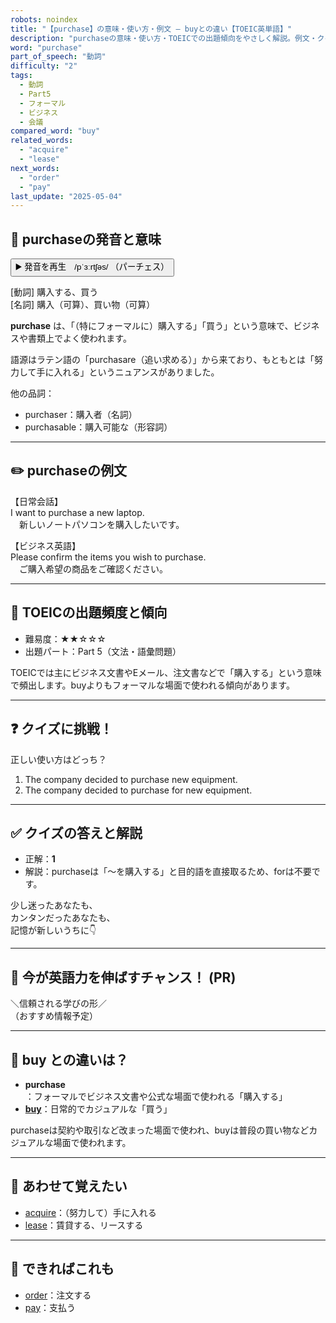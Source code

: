 ```yaml
---
robots: noindex
title: "【purchase】の意味・使い方・例文 ― buyとの違い【TOEIC英単語】"
description: "purchaseの意味・使い方・TOEICでの出題傾向をやさしく解説。例文・クイズ付きでbuyとの違いもわかりやすく学べます。"
word: "purchase"
part_of_speech: "動詞"
difficulty: "2"
tags:
  - 動詞
  - Part5
  - フォーマル
  - ビジネス
  - 会議
compared_word: "buy"
related_words:
  - "acquire"
  - "lease"
next_words:
  - "order"
  - "pay"
last_update: "2025-05-04"
---
```


## 🔰 purchaseの発音と意味

<button class="play-audio" onclick="playTTS('purchase')">
  <span class="play-audio-main">
    ▶️ 発音を再生　/pˈɜːrtʃəs/
  </span>
  <span class="play-audio-sub">
    （パーチェス）
  </span>
</button>

[動詞] 購入する、買う  
[名詞] 購入（可算）、買い物（可算）

**purchase** は、「（特にフォーマルに）購入する」「買う」という意味で、ビジネスや書類上でよく使われます。

語源はラテン語の「purchasare（追い求める）」から来ており、もともとは「努力して手に入れる」というニュアンスがありました。

他の品詞：  
- purchaser：購入者（名詞）
- purchasable：購入可能な（形容詞）

---

## ✏️ purchaseの例文

【日常会話】  
I want to purchase a new laptop.  
　新しいノートパソコンを購入したいです。

【ビジネス英語】  
Please confirm the items you wish to purchase.  
　ご購入希望の商品をご確認ください。

---

## 🎯 TOEICの出題頻度と傾向

- 難易度：★★☆☆☆
- 出題パート：Part 5（文法・語彙問題）

TOEICでは主にビジネス文書やEメール、注文書などで「購入する」という意味で頻出します。buyよりもフォーマルな場面で使われる傾向があります。

---

## ❓ クイズに挑戦！

正しい使い方はどっち？

1. The company decided to purchase new equipment.  
2. The company decided to purchase for new equipment.

---

## ✅ クイズの答えと解説

- 正解：**1**
- 解説：purchaseは「～を購入する」と目的語を直接取るため、forは不要です。

少し迷ったあなたも、  
カンタンだったあなたも、  
記憶が新しいうちに👇️

---

## 🚀 今が英語力を伸ばすチャンス！ (PR)

<div class="info-center">
＼信頼される学びの形／<br>  
（おすすめ情報予定）
</div>

---

## 🤔  buy との違いは？

- **purchase**：フォーマルでビジネス文書や公式な場面で使われる「購入する」
- **[buy](/word/buy)**：日常的でカジュアルな「買う」

purchaseは契約や取引など改まった場面で使われ、buyは普段の買い物などカジュアルな場面で使われます。

---

## 🧩 あわせて覚えたい

- [acquire](/word/acquire)：（努力して）手に入れる
- [lease](/word/lease)：賃貸する、リースする

---

## 📖 できればこれも

- [order](/word/order)：注文する
- [pay](/word/pay)：支払う

<!-- cvid: aid45_bid44 -->
